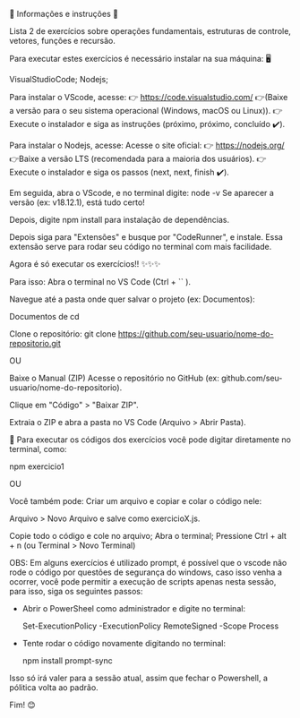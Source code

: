 🌸 Informações e instruções 🌸

Lista 2 de exercícios sobre operações fundamentais, estruturas de controle, vetores, funções e recursão.

Para executar estes exercícios é necessário instalar na sua máquina: 🖥️

VisualStudioCode;
Nodejs;

Para instalar o VScode, acesse: 👉 https://code.visualstudio.com/ 👉(Baixe a versão para o seu sistema operacional (Windows, macOS ou Linux)). 👉Execute o instalador e siga as instruções (próximo, próximo, concluído ✔️).

Para instalar o Nodejs, acesse: Acesse o site oficial: 👉 https://nodejs.org/ 👉Baixe a versão LTS (recomendada para a maioria dos usuários). 👉Execute o instalador e siga os passos (next, next, finish ✔️).

Em seguida, abra o VScode, e no terminal digite: node -v Se aparecer a versão (ex: v18.12.1), está tudo certo!

Depois, digite npm install para instalação de dependências.

Depois siga para "Extensões" e busque por "CodeRunner", e instale. Essa extensão serve para rodar seu código no terminal com mais facilidade.

Agora é só executar os exercícios!! ✨✨✨

Para isso: Abra o terminal no VS Code (Ctrl + `` ).

Navegue até a pasta onde quer salvar o projeto (ex: Documentos):

Documentos de cd

Clone o repositório: git clone https://github.com/seu-usuario/nome-do-repositorio.git

OU

Baixe o Manual (ZIP) Acesse o repositório no GitHub (ex: github.com/seu-usuario/nome-do-repositorio).

Clique em "Código" > "Baixar ZIP".

Extraia o ZIP e abra a pasta no VS Code (Arquivo > Abrir Pasta).

📌 Para executar os códigos dos exercícios você pode digitar diretamente no terminal, como:

npm exercicio1

OU

Você também pode: Criar um arquivo e copiar e colar o código nele:

Arquivo > Novo Arquivo e salve como exercicioX.js.

Copie todo o código e cole no arquivo; Abra o terminal; Pressione Ctrl + alt + n (ou Terminal > Novo Terminal)

OBS: Em alguns exercícios é utilizado prompt, é possível que o vscode não rode o código por questões de segurança do windows, caso isso venha a ocorrer, você pode permitir a execução de scripts apenas nesta sessão, para isso, siga os seguintes passos:

- Abrir o PowerSheel como administrador e digite no terminal:

  Set-ExecutionPolicy -ExecutionPolicy RemoteSigned -Scope Process

- Tente rodar o código novamente digitando no terminal:

  npm install prompt-sync

Isso só irá valer para a sessão atual, assim que fechar o Powershell, a pólitica volta ao padrão.

Fim! 😊
